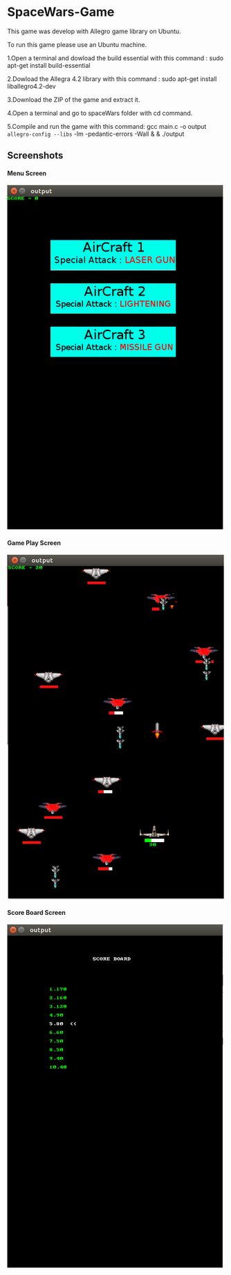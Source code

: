 # SpaceWars-Game
This game was develop with Allegro game library on Ubuntu.

To run this game please use an Ubuntu machine. 

1.Open a terminal and dowload the build essential with this command : sudo apt-get install build-essential

2.Dowload the Allegra 4.2 library with this command : sudo apt-get install liballegro4.2-dev

3.Download the ZIP of the game and extract it.

4.Open a terminal and go to spaceWars folder with cd command.

5.Compile and run the game with this command: gcc main.c -o output `allegro-config --libs` -lm -pedantic-errors -Wall &
& ./output

## Screenshots
#### Menu Screen
![alt text](https://github.com/burhanelgun/SpaceWars-Game/blob/master/spaceWars/menu.png)
#### Game Play Screen
![alt text](https://github.com/burhanelgun/SpaceWars-Game/blob/master/spaceWars/gameplay.png)
#### Score Board Screen
![alt text](https://github.com/burhanelgun/SpaceWars-Game/blob/master/spaceWars/scoreboard.png)
